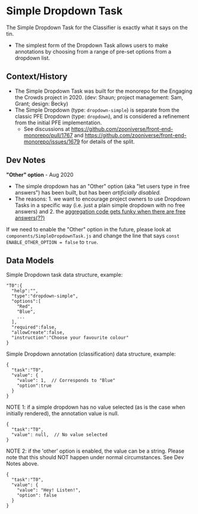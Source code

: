 # Simple Dropdown Task

The Simple Dropdown Task for the Classifier is exactly what it says on the tin.

- The simplest form of the Dropdown Task allows users to make annotations by choosing from a range of pre-set options from a dropdown list.

## Context/History

- The Simple Dropdown Task was built for the monorepo for the Engaging the Crowds project in 2020. (dev: Shaun; project management: Sam, Grant; design: Becky)
- The Simple Dropdown (type: `dropdown-simple`) is separate from the classic PFE Dropdown (type: `dropdown`), and is considered a refinement from the initial PFE implementation.
  - See discussions at https://github.com/zooniverse/front-end-monorepo/pull/1767 and https://github.com/zooniverse/front-end-monorepo/issues/1679 for details of the split.

## Dev Notes

**"Other" option** - Aug 2020

- The simple dropdown has an "Other" option (aka "let users type in free answers") has been built, but has been _artificially disabled._
- The reasons: 1. we want to encourage project owners to use Dropdown Tasks in a specific way (i.e. just a plain simple dropdown with no free answers) and 2. the [aggregation code gets funky when there are free answers(??)](https://github.com/zooniverse/caesar/issues/841)

If we need to enable the "Other" option in the future, please look at `components/SimpleDropdownTask.js` and change the line that says `const ENABLE_OTHER_OPTION = false` to `true`.


## Data Models

Simple Dropdown task data structure, example:

```
"T0":{
  "help":"",
  "type":"dropdown-simple",
  "options":[
    "Red",
    "Blue",
    ...
  ],
  "required":false,
  "allowCreate":false,
  "instruction":"Choose your favourite colour"
}
```

Simple Dropdown annotation (classification) data structure, example:

```
{
  "task":"T0",
  "value": {
    "value": 1,  // Corresponds to "Blue"
    "option":true
  }
}
```

NOTE 1: if a simple dropdown has no value selected (as is the case when initially rendered), the annotation value is null.

```
{
  "task":"T0",
  "value": null,  // No value selected
}
```

NOTE 2: if the 'other' option is enabled, the value can be a string. Please note that this should NOT happen under normal circumstances. See Dev Notes above.

```
{
  "task":"T0",
  "value": {
    "value": "Hey! Listen!",
    "option": false
  }
}
```